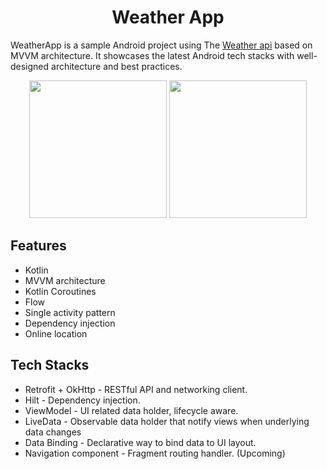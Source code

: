<h1 align="center">Weather App</h1>

WeatherApp is a sample Android project using The [Weather api](https://openweathermap.org/api) based on MVVM architecture. It showcases the latest Android tech stacks with well-designed architecture and best practices.


<div align="center">
    <img src="https://s6.uupload.ir/files/screenshot_20230908-134426_weather_app_2356.png" width="220">
    <img src="https://s6.uupload.ir/files/screenshot_20230908-134441_weather_app_tfp1.png"  width="220"  />
</div>



## Features

- Kotlin
- MVVM architecture
- Kotlin Coroutines
- Flow
- Single activity pattern
- Dependency injection
- Online location


## Tech Stacks

- Retrofit + OkHttp - RESTful API and networking client.
- Hilt - Dependency injection.
- ViewModel - UI related data holder, lifecycle aware.
- LiveData - Observable data holder that notify views when underlying data changes
- Data Binding - Declarative way to bind data to UI layout.
- Navigation component - Fragment routing handler. (Upcoming)

